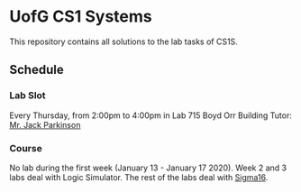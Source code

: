# UofG CS1 Systems
This repository contains all solutions to the lab tasks of CS1S.

## Schedule
### Lab Slot
Every Thursday, from 2:00pm to 4:00pm in Lab 715 Boyd Orr Building
Tutor: [Mr. Jack Parkinson](https://github.com/IS0metric)

### Course
No lab during the first week (January 13 - January 17 2020). Week 2 and 3 labs deal with Logic Simulator. The rest of the labs deal with [Sigma16](https://github.com/jtod/Sigma16/).